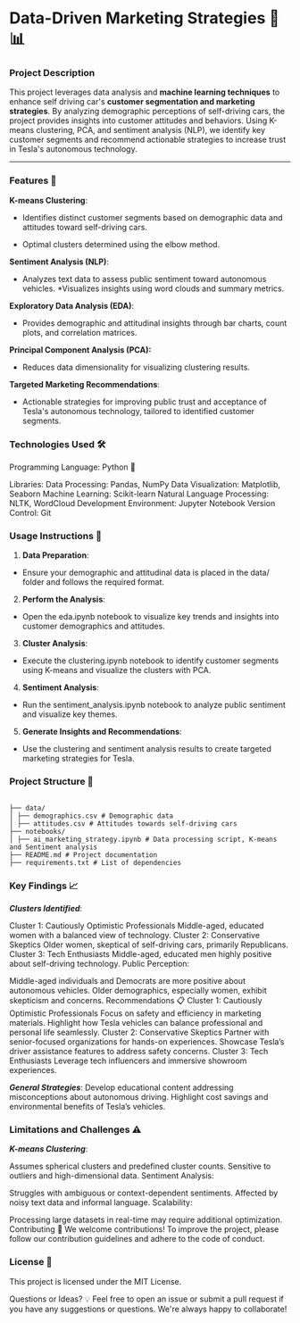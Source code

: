 # Data-Driven Marketing Strategies 🚗📊

### Project Description

This project leverages data analysis and **machine learning techniques** to enhance self driving car's **customer segmentation and marketing strategies**. By analyzing demographic perceptions of self-driving cars, the project provides insights into customer attitudes and behaviors. Using K-means clustering, PCA, and sentiment analysis (NLP), we identify key customer segments and recommend actionable strategies to increase trust in Tesla's autonomous technology.

---


### Features 🌟

**K-means Clustering**:

- Identifies distinct customer segments based on demographic data and attitudes toward self-driving cars.

- Optimal clusters determined using the elbow method.


**Sentiment Analysis (NLP)**:

- Analyzes text data to assess public sentiment toward autonomous vehicles.
*Visualizes insights using word clouds and summary metrics.

**Exploratory Data Analysis (EDA)**:

- Provides demographic and attitudinal insights through bar charts, count plots, and correlation matrices.

**Principal Component Analysis (PCA):**

- Reduces data dimensionality for visualizing clustering results.

**Targeted Marketing Recommendations**:

- Actionable strategies for improving public trust and acceptance of Tesla's autonomous technology, tailored to identified customer segments.

### Technologies Used 🛠️

Programming Language: Python 🐍

Libraries:
Data Processing: Pandas, NumPy
Data Visualization: Matplotlib, Seaborn
Machine Learning: Scikit-learn
Natural Language Processing: NLTK, WordCloud
Development Environment: Jupyter Notebook
Version Control: Git


### Usage Instructions 📝

1. **Data Preparation**:
- Ensure your demographic and attitudinal data is placed in the data/ folder and follows the required format.

2. **Perform the Analysis**:

- Open the eda.ipynb notebook to visualize key trends and insights into customer demographics and attitudes.

3. **Cluster Analysis**:

- Execute the clustering.ipynb notebook to identify customer segments using K-means and visualize the clusters with PCA.

4. **Sentiment Analysis**:

-  Run the sentiment_analysis.ipynb notebook to analyze public sentiment and visualize key themes.

5. **Generate Insights and Recommendations**:

-  Use the clustering and sentiment analysis results to create targeted marketing strategies for Tesla.


### Project Structure  📂
```plaintext

├── data/
│ ├── demographics.csv # Demographic data
│ ├── attitudes.csv # Attitudes towards self-driving cars
├── notebooks/
│ ├── ai_marketing_strategy.ipynb # Data processing script, K-means and Sentiment analysis
├── README.md # Project documentation
├── requirements.txt # List of dependencies
```
### Key Findings 📈
***Clusters Identified***:

Cluster 1: Cautiously Optimistic Professionals
Middle-aged, educated women with a balanced view of technology.
Cluster 2: Conservative Skeptics
Older women, skeptical of self-driving cars, primarily Republicans.
Cluster 3: Tech Enthusiasts
Middle-aged, educated men highly positive about self-driving technology.
Public Perception:

Middle-aged individuals and Democrats are more positive about autonomous vehicles.
Older demographics, especially women, exhibit skepticism and concerns.
Recommendations 📋
Cluster 1: Cautiously Optimistic Professionals
Focus on safety and efficiency in marketing materials.
Highlight how Tesla vehicles can balance professional and personal life seamlessly.
Cluster 2: Conservative Skeptics
Partner with senior-focused organizations for hands-on experiences.
Showcase Tesla’s driver assistance features to address safety concerns.
Cluster 3: Tech Enthusiasts
Leverage tech influencers and immersive showroom experiences.

***General Strategies***:
Develop educational content addressing misconceptions about autonomous driving.
Highlight cost savings and environmental benefits of Tesla’s vehicles.

### Limitations and Challenges ⚠️
***K-means Clustering***:

Assumes spherical clusters and predefined cluster counts.
Sensitive to outliers and high-dimensional data.
Sentiment Analysis:

Struggles with ambiguous or context-dependent sentiments.
Affected by noisy text data and informal language.
Scalability:

Processing large datasets in real-time may require additional optimization.
Contributing 🤝
We welcome contributions! To improve the project, please follow our contribution guidelines and adhere to the code of conduct.

### License 📜
This project is licensed under the MIT License.

Questions or Ideas? 💡
Feel free to open an issue or submit a pull request if you have any suggestions or questions. We're always happy to collaborate!
